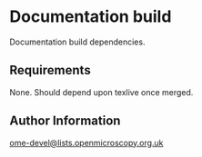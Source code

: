 Documentation build
===================

Documentation build dependencies.

Requirements
------------

None.  Should depend upon texlive once merged.

Author Information
------------------

ome-devel@lists.openmicroscopy.org.uk
